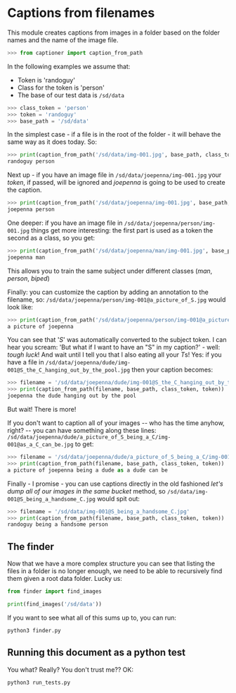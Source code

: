 # Captions from filenames

This module creates captions from images in a folder based on
the folder names and the name of the image file.

```python
>>> from captioner import caption_from_path

```

In the following examples we assume that:

 - Token is 'randoguy'
 - Class for the token is 'person'
 - The base of our test data is `/sd/data`

```py
>>> class_token = 'person'
>>> token = 'randoguy'
>>> base_path = '/sd/data'

```

In the simplest case - if a file is in the root of the folder -
it will behave the same way as it does today. So:

```py
>>> print(caption_from_path('/sd/data/img-001.jpg', base_path, class_token, token))
randoguy person

```

Next up - if you have an image file in `/sd/data/joepenna/img-001.jpg` your *token*, if
passed, will be ignored and *joepenna* is going to be used to create the caption.

```py
>>> print(caption_from_path('/sd/data/joepenna/img-001.jpg', base_path, class_token, token))
joepenna person

```
One deeper: if you have an image file in `/sd/data/joepenna/person/img-001.jpg` things get
more interesting: the first part is used as a token the second as a class, so you get:

```py
>>> print(caption_from_path('/sd/data/joepenna/man/img-001.jpg', base_path, class_token, token))
joepenna man

```
This allows you to train the same subject under different classes (*man*, *person*, *biped*)

Finally: you can customize the caption by adding an annotation to the filename, so:
`/sd/data/joepenna/person/img-001@a_picture_of_S.jpg` would look like:

```py
>>> print(caption_from_path('/sd/data/joepenna/person/img-001@a_picture_of_S.jpg', base_path, class_token, token))
a picture of joepenna

```

You can see that '*S*' was automatically converted to the subject token. I can hear you scream: 'But what if I
want to have an "S" in my caption?' - well: *tough luck*! And wait until I tell you that I also eating all your
*T*s! Yes: if you have a file in `/sd/data/joepenna/dude/img-001@S_the_C_hanging_out_by_the_pool.jpg` then
your caption becomes:

```py
>>> filename = '/sd/data/joepenna/dude/img-001@S_the_C_hanging_out_by_the_pool.jpg'
>>> print(caption_from_path(filename, base_path, class_token, token))
joepenna the dude hanging out by the pool

```

But wait! There is more!

If you don't want to caption all of your images -- who has the time anyhow, right? -- you can have
something along these lines: `/sd/data/joepenna/dude/a_picture_of_S_being_a_C/img-001@as_a_C_can_be.jpg` to get:

```py
>>> filename = '/sd/data/joepenna/dude/a_picture_of_S_being_a_C/img-001@as_a_C_can_be.jpg'
>>> print(caption_from_path(filename, base_path, class_token, token))
a picture of joepenna being a dude as a dude can be

```

Finally - I promise - you can use captions directly in the old fashioned *let's dump all of our
images in the same bucket* method, so `/sd/data/img-001@S_being_a_handsome_C.jpg` would spit out:

```py
>>> filename = '/sd/data/img-001@S_being_a_handsome_C.jpg'
>>> print(caption_from_path(filename, base_path, class_token, token))
randoguy being a handsome person

```

## The finder

Now that we have a more complex structure you can see that listing the files in a folder is no
longer enough, we need to be able to recursively find them given a root data folder. Lucky us:

```py
from finder import find_images

print(find_images('/sd/data'))
```

If you want to see what all of this sums up to, you can run:

```bash
python3 finder.py
```

## Running this document as a python test

You what? Really? You don't trust me?? OK:

```bash
python3 run_tests.py
```


